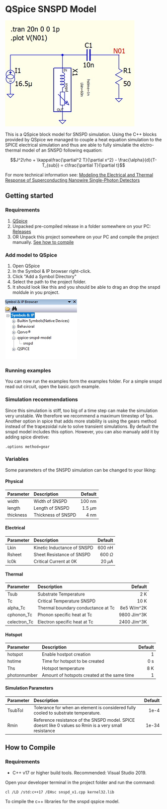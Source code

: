 # QSpice SNSPD Model
![image info](./images/basic.jpg)

This is a QSpice block model for SNSPD simulation. Using the C++ blocks provided by QSpice we managed to couple a heat equation simulation to the SPICE electrical simulation and thus are able to fully simulatie the elctro-thermal model of an SNSPD following equation:

```math
J^2\rho + \kappa\frac{\partial^2 T}{\partial x^2} - \frac{\alpha}{d}(T-T_{sub}) = c\frac{\partial T}{\partial t}
```

For more technical information see: [Modeling the Electrical and Thermal Response of Superconducting Nanowire Single-Photon Detectors](https://ieeexplore.ieee.org/document/4277823)


## Getting started

### Requirements
1. [QSpice](https://www.qorvo.com/design-hub/design-tools/interactive/qspice)
2. Unpacked pre-compiled release in a folder somewhere on your PC: [Releases](https://github.com/single-quantum/qspice-snspd-model/releases/)
3. OR Unpack this project somewhere on your PC and compile the project manually. [See how to compile](#how-to-compile)

### Add model to QSpice
1. Open QSpice
2. In the Symbol & IP browser right-click.
3. Click "Add a Symbol Directory"
4. Select the path to the project folder.
5. It should look like this and you should be able to drag an drop the snspd moldule in you project.

![Result adding](./images/brows.jpg)


### Running examples
You can now run the examples form the examples folder. For a simple snspd read out circuit, open the basic.qsch example.

### Simulation recommendations
Since this simulation is stiff, too big of a time step can make the simulation very unstable. We therefore we recommend a maximum timestep of 1ps. Another option in spice that adds more stability is using the gears method instead of the trapezoidal rule to solve transient simulations. By default the snspd model includes this option. However, you can also manualy add it by adding spice diretive:

    .options method=gear

### Variables
Some parameters of the SNSPD simulation can be changed to your liking:

#### Physical
| Parameter   | Description | Default |
| :---------- | :--------- | ------: |
| width | Width of SNSPD | 100 nm |
| length | Length of SNSPD | 1.5 $\mu m$|
| thickness | Thickness of SNSPD | 4 nm|

#### Electrical
| Parameter   | Description | Default |
| :---------- | :--------- | ------: |
| Lkin| Kinetic Inductance of SNSPD | 600 nH |
| Rsheet| Sheet Resistance of SNSPD | 600 $\Omega$|
| Ic0k| Critical Current at 0K | 20 $\mu A$|

#### Thermal
| Parameter   | Description | Default |
| :---------- | :--------- | ------: |
| Tsub | Substrate Temperature | 2 K |
| Tc | Critical Temperature SNSPD | 10 K|
| alpha_Tc| Thermal boundary conductance at Tc| 8e5 W/m^2K|
| cphonon_Tc| Phonon specific heat at Tc| 9800 J/m^3K |
| celectron_Tc| Electron specific heat at Tc| 2400 J/m^3K |


#### Hotspot
| Parameter   | Description | Default |
| :---------- | :--------- | ------: |
| hotspot | Enable hostpot creation | 1 |
| hstime | Time for hotspot to be created | 0 s |
| Ths | Hotspot temperature | 8 K |
| photonnumber | Amount of hotspots created at the same time | 1 |

#### Simulation Parameters
| Parameter   | Description | Default |
| :---------- | :--------- | ------: |
| TsubTol | Tolerance for when an element is considered fully cooled to substrate temperature. | 1e-4 |
| Rmin | Reference resistance of the SNSPD model. SPICE doesnt like 0 values so Rmin is a very small resistance | 1e-34 |



## How to Compile

### Requirements
- C++ v17 or higher build tools. Recommended: Visual Studio 2019.

Open your developer terminal in the project folder and run the command:

    cl /LD /std:c++17 /EHsc snspd_x1.cpp kernel32.lib

To cimpile the c++ libraries for the snspd qspice model.






